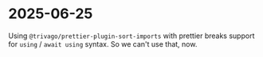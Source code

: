 # 2025-06-25

Using `@trivago/prettier-plugin-sort-imports` with prettier breaks support for `using` / `await using` syntax. So we can't use that, now.